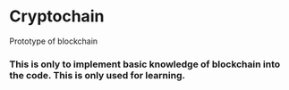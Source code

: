 # Cryptochain
Prototype of blockchain

### This is only to implement basic knowledge of blockchain into the code. This is only used for learning.
